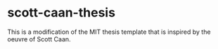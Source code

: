 # scott-caan-thesis
This is a modification of the MIT thesis template that is inspired by the oeuvre of Scott Caan.
